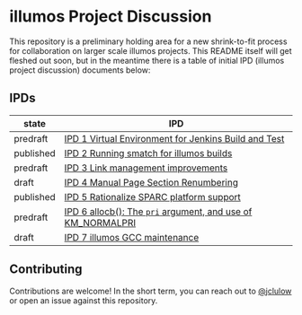 # illumos Project Discussion

This repository is a preliminary holding area for a new shrink-to-fit process
for collaboration on larger scale illumos projects.  This README itself will
get fleshed out soon, but in the meantime there is a table of initial IPD
(illumos project discussion) documents below:

## IPDs

| state     | IPD |
| --------- | ------------------------------------------------------------- |
| predraft  | [IPD 1 Virtual Environment for Jenkins Build and Test](./ipd/0001/README.md) |
| published | [IPD 2 Running smatch for illumos builds](./ipd/0002/README.md) |
| predraft  | [IPD 3 Link management improvements](./ipd/0003/README.md) |
| draft     | [IPD 4 Manual Page Section Renumbering](./ipd/0004/README.md) |
| published | [IPD 5 Rationalize SPARC platform support](./ipd/0005/README.md) |
| predraft  | [IPD 6 allocb(): The `pri` argument, and use of KM_NORMALPRI](./ipd/0006/README.md) |
| draft     | [IPD 7 illumos GCC maintenance](./ipd/0007/README.md) |

## Contributing

Contributions are welcome!  In the short term, you can reach out to
[@jclulow](https://github.com/jclulow) or open an issue against this
repository.
